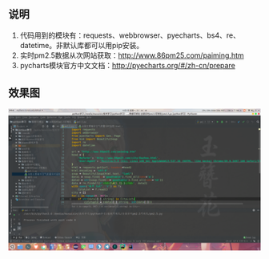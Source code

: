 ## 说明

 1. 代码用到的模块有：requests、webbrowser、pyecharts、bs4、re、datetime。非默认库都可以用pip安装。
 2. 实时pm2.5数据从次网站获取：http://www.86pm25.com/paiming.htm
 3. pycharts模块官方中文文档：http://pyecharts.org/#/zh-cn/prepare
 

## 效果图
![image](https://raw.githubusercontent.com/musuixin/China-PM2.5-monitoring/master/1.png)